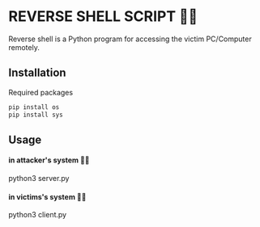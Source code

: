 # REVERSE SHELL SCRIPT 🔁🐚

Reverse shell is a Python program for accessing the victim PC/Computer remotely.

## Installation
Required packages

```bash
pip install os
pip install sys
```

## Usage

#### in attacker's system 🐱‍💻
python3 server.py 
        
#### in victims's system 🐱‍👤
python3 client.py 
        
